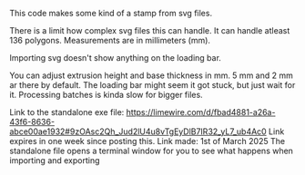 This code makes some kind of a stamp from svg files.

There is a limit how complex svg files this can handle. It can handle atleast 136 polygons.
Measurements are in millimeters (mm).

Importing svg doesn't show anything on the loading bar.

You can adjust extrusion height and base thickness in mm. 5 mm and 2 mm ar there by default.
The loading bar might seem it got stuck, but just wait for it. Processing batches is kinda slow for bigger files.

Link to the standalone exe file: 
https://limewire.com/d/fbad4881-a26a-43f6-8636-abce00ae1932#9zOAsc2Qh_Jud2lU4u8vTgEyDlB7IR32_yL7_ub4Ac0
Link expires in one week since posting this. Link made: 1st of March 2025
The standalone file opens a terminal window for you to see what happens when importing and exporting

